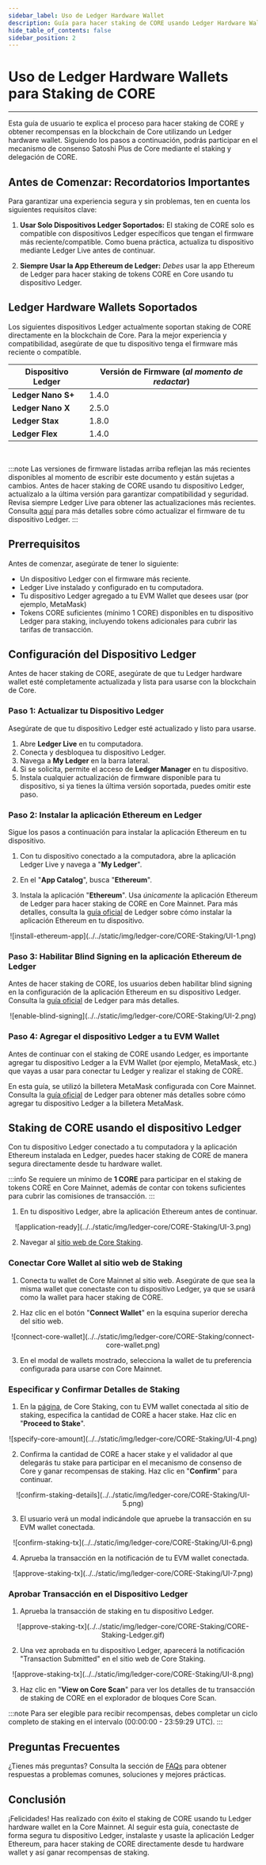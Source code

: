 ```yaml
---
sidebar_label: Uso de Ledger Hardware Wallet
description: Guía para hacer staking de CORE usando Ledger Hardware Wallet
hide_table_of_contents: false
sidebar_position: 2
---
```


# Uso de Ledger Hardware Wallets para Staking de CORE

---

Esta guía de usuario te explica el proceso para hacer staking de CORE y obtener recompensas en la blockchain de Core utilizando un Ledger hardware wallet. Siguiendo los pasos a continuación, podrás participar en el mecanismo de consenso Satoshi Plus de Core mediante el staking y delegación de CORE.

## Antes de Comenzar: Recordatorios Importantes

Para garantizar una experiencia segura y sin problemas, ten en cuenta los siguientes requisitos clave:

1. **Usar Solo Dispositivos Ledger Soportados:** El staking de CORE solo es compatible con dispositivos Ledger específicos que tengan el firmware más reciente/compatible. Como buena práctica, actualiza tu dispositivo mediante Ledger Live antes de continuar.

2. **Siempre Usar la App Ethereum de Ledger:** _Debes_ usar la app Ethereum de Ledger para hacer staking de tokens CORE en Core usando tu dispositivo Ledger.

## Ledger Hardware Wallets Soportados

Los siguientes dispositivos Ledger actualmente soportan staking de CORE directamente en la blockchain de Core. Para la mejor experiencia y compatibilidad, asegúrate de que tu dispositivo tenga el firmware más reciente o compatible.

| Dispositivo Ledger | Versión de Firmware (_al momento de redactar_) |
| ------------------ | ----------------------------------------------------------------- |
| **Ledger Nano S+** | 1.4.0                             |
| **Ledger Nano X**  | 2.5.0                             |
| **Ledger Stax**    | 1.8.0                             |
| **Ledger Flex**    | 1.4.0                             |

<br/>

:::note
Las versiones de firmware listadas arriba reflejan las más recientes disponibles al momento de escribir este documento y están sujetas a cambios. Antes de hacer staking de CORE usando tu dispositivo Ledger, actualízalo a la última versión para garantizar compatibilidad y seguridad. Revisa siempre Ledger Live para obtener las actualizaciones más recientes. Consulta [aquí](https://support.ledger.com/article/8458939792669-zd) para más detalles sobre cómo actualizar el firmware de tu dispositivo Ledger.
:::

## Prerrequisitos

Antes de comenzar, asegúrate de tener lo siguiente:

- Un dispositivo Ledger con el firmware más reciente.
- Ledger Live instalado y configurado en tu computadora.
- Tu dispositivo Ledger agregado a tu EVM Wallet que desees usar (por ejemplo, MetaMask)
- Tokens CORE suficientes (mínimo 1 CORE) disponibles en tu dispositivo Ledger para staking, incluyendo tokens adicionales para cubrir las tarifas de transacción.

## Configuración del Dispositivo Ledger

Antes de hacer staking de CORE, asegúrate de que tu Ledger hardware wallet esté completamente actualizada y lista para usarse con la blockchain de Core.

### Paso 1: Actualizar tu Dispositivo Ledger

Asegúrate de que tu dispositivo Ledger esté actualizado y listo para usarse.

1. Abre **Ledger Live** en tu computadora.
2. Conecta y desbloquea tu dispositivo Ledger.
3. Navega a **My Ledger** en la barra lateral.
4. Si se solicita, permite el acceso de **Ledger Manager** en tu dispositivo.
5. Instala cualquier actualización de firmware disponible para tu dispositivo, si ya tienes la última versión soportada, puedes omitir este paso.

### Paso 2: Instalar la aplicación Ethereum en Ledger

Sigue los pasos a continuación para instalar la aplicación Ethereum en tu dispositivo.

1. Con tu dispositivo conectado a la computadora, abre la aplicación Ledger Live y navega a "**My Ledger**".

2. En el "**App Catalog**", busca "**Ethereum**".

3. Instala la aplicación "**Ethereum**". Usa _únicamente_ la aplicación Ethereum de Ledger para hacer staking de CORE en Core Mainnet. Para más detalles, consulta la [guía oficial](https://support.ledger.com/article/360009576554-zd) de Ledger sobre cómo instalar la aplicación Ethereum en tu dispositivo.

<p align="center">
![install-ethereum-app](../../static/img/ledger-core/CORE-Staking/UI-1.png)
</p> 

### Paso 3: Habilitar Blind Signing en la aplicación Ethereum de Ledger

Antes de hacer staking de CORE, los usuarios deben habilitar blind signing en la configuración de la aplicación Ethereum en su dispositivo Ledger. Consulta la [guía oficial](https://support.ledger.com/article/4405481324433-zd) de Ledger
para más detalles.

<p align="center">
![enable-blind-signing](../../static/img/ledger-core/CORE-Staking/UI-2.png)
</p>

### Paso 4: Agregar el dispositivo Ledger a tu EVM Wallet

Antes de continuar con el staking de CORE usando Ledger, es importante agregar tu dispositivo Ledger a la EVM Wallet (por ejemplo, MetaMask, etc.) que vayas a usar para conectar tu Ledger y realizar el staking de CORE.

En esta guía, se utilizó la billetera MetaMask configurada con Core Mainnet. Consulta la [guía oficial](https://support.ledger.com/article/4404366864657-zd) de Ledger para obtener más detalles sobre cómo agregar tu dispositivo Ledger a la billetera MetaMask.

## Staking de CORE usando el dispositivo Ledger

Con tu dispositivo Ledger conectado a tu computadora y la aplicación Ethereum instalada en Ledger, puedes hacer staking de CORE de manera segura directamente desde tu hardware wallet.

:::info
Se requiere un mínimo de **1 CORE** para participar en el staking de tokens CORE en Core Mainnet, además de contar con tokens suficientes para cubrir las comisiones de transacción.
:::

1. En tu dispositivo Ledger, abre la aplicación Ethereum antes de continuar.

<p align="center">
![application-ready](../../static/img/ledger-core/CORE-Staking/UI-3.png)
</p>

2. Navegar al [sitio web de Core Staking](https://stake.coredao.org/staking).

### Conectar Core Wallet al sitio web de Staking

1. Conecta tu wallet de Core Mainnet al sitio web. Asegúrate de que sea la misma wallet que conectaste con tu dispositivo Ledger, ya que se usará como la wallet para hacer staking de CORE.

2. Haz clic en el botón "**Connect Wallet**" en la esquina superior derecha del sitio web.

<p align="center">
![connect-core-wallet](../../static/img/ledger-core/CORE-Staking/connect-core-wallet.png)
</p>

3. En el modal de wallets mostrado, selecciona la wallet de tu preferencia configurada para usarse con Core Mainnet.

### Especificar y Confirmar Detalles de Staking

1. En la [página](https://stake.coredao.org/staking), de Core Staking, con tu EVM wallet conectada al sitio de staking, especifica la cantidad de CORE a hacer stake. Haz clic en "**Proceed to Stake**".

<p align="center" style={{zoom:"60%"}}>
![specify-core-amount](../../static/img/ledger-core/CORE-Staking/UI-4.png)
</p> 

2. Confirma la cantidad de CORE a hacer stake y el validador al que delegarás tu stake para participar en el mecanismo de consenso de Core y ganar recompensas de staking. Haz clic en "**Confirm**" para continuar.

<p align="center" style={{zoom:"60%"}}>
![confirm-staking-details](../../static/img/ledger-core/CORE-Staking/UI-5.png)
</p>   

3. El usuario verá un modal indicándole que apruebe la transacción en su EVM wallet conectada.

<p align="center" style={{zoom:"60%"}}>
![confirm-staking-tx](../../static/img/ledger-core/CORE-Staking/UI-6.png)
</p>  

4. Aprueba la transacción en la notificación de tu EVM wallet conectada.

<p align="center" style={{zoom:"70%"}}>
![approve-staking-tx](../../static/img/ledger-core/CORE-Staking/UI-7.png)
</p>

### Aprobar Transacción en el Dispositivo Ledger

1. Aprueba la transacción de staking en tu dispositivo Ledger.

<p align="center">
![approve-staking-tx](../../static/img/ledger-core/CORE-Staking/CORE-Staking-Ledger.gif)
</p>

2. Una vez aprobada en tu dispositivo Ledger, aparecerá la notificación "Transaction Submitted" en el sitio web de Core Staking.

<p align="center" style={{zoom:"80%"}}>
![approve-staking-tx](../../static/img/ledger-core/CORE-Staking/UI-8.png)
</p>

3. Haz clic en "**View on Core Scan**" para ver los detalles de tu transacción de staking de CORE en el explorador de bloques Core Scan.

:::note
Para ser elegible para recibir recompensas, debes completar un ciclo completo de staking en el intervalo (00:00:00 - 23:59:29 UTC).
:::

## Preguntas Frecuentes

¿Tienes más preguntas? Consulta la sección de [FAQs](../../../../FAQs/ledger-core-faqs.md) para obtener respuestas a problemas comunes, soluciones y mejores prácticas.

## Conclusión

¡Felicidades! Has realizado con éxito el staking de CORE usando tu Ledger hardware wallet en la Core Mainnet. Al seguir esta guía, conectaste de forma segura tu dispositivo Ledger, instalaste y usaste la aplicación Ledger Ethereum, para hacer staking de CORE directamente desde tu hardware wallet y así ganar recompensas de staking.
